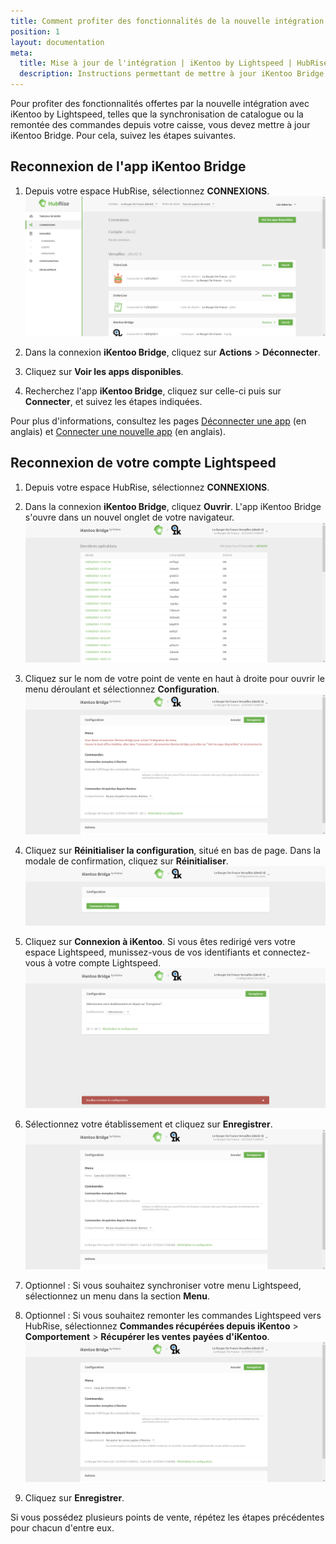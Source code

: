 ```yaml
---
title: Comment profiter des fonctionnalités de la nouvelle intégration iKentoo by Lightspeed ?
position: 1
layout: documentation
meta:
  title: Mise à jour de l'intégration | iKentoo by Lightspeed | HubRise
  description: Instructions permettant de mettre à jour iKentoo Bridge, afin de profiter des fonctionnalités offertes par la nouvelle intégration avec iKentoo by Lightspeed.
---
```


Pour profiter des fonctionnalités offertes par la nouvelle intégration avec iKentoo by Lightspeed, telles que la synchronisation de catalogue ou la remontée des commandes depuis votre caisse, vous devez mettre à jour iKentoo Bridge. Pour cela, suivez les étapes suivantes.

## Reconnexion de l'app iKentoo Bridge

1. Depuis votre espace HubRise, sélectionnez **CONNEXIONS**.
   ![Mettre à jour iKentoo Bridge - Page des connexions](../../images/012-fr-page-connexions.png)

1. Dans la connexion **iKentoo Bridge**, cliquez sur **Actions** > **Déconnecter**.

1. Cliquez sur **Voir les apps disponibles**.
   
1. Recherchez l'app **iKentoo Bridge**, cliquez sur celle-ci puis sur **Connecter**, et suivez les étapes indiquées.

Pour plus d'informations, consultez les pages [Déconnecter une app](/docs/connections/#disconnect-app) (en anglais) et [Connecter une nouvelle app](/docs/connections/#connecting-a-new-app) (en anglais).

## Reconnexion de votre compte Lightspeed

1. Depuis votre espace HubRise, sélectionnez **CONNEXIONS**.

1. Dans la connexion **iKentoo Bridge**, cliquez **Ouvrir**. L'app iKentoo Bridge s'ouvre dans un nouvel onglet de votre navigateur.
   ![Mettre à jour iKentoo Bridge - Page des commandes](../../images/013-fr-page-commandes.png)

1. Cliquez sur le nom de votre point de vente en haut à droite pour ouvrir le menu déroulant et sélectionnez **Configuration**.
   ![Mettre à jour iKentoo Bridge - Page de configuration](../../images/014-fr-page-configuration.png)

1. Cliquez sur **Réinitialiser la configuration**, situé en bas de page. Dans la modale de confirmation, cliquez sur **Réinitialiser**.
   ![Mettre à jour iKentoo Bridge - Configuration réinitialisée](../../images/016-fr-configuration-reinitialisee.png)

1. Cliquez sur **Connexion à iKentoo**. Si vous êtes redirigé vers votre espace Lightspeed, munissez-vous de vos identifiants et connectez-vous à votre compte Lightspeed.
   ![Mettre à jour iKentoo Bridge - Choix de l'établissement](../../images/017-fr-choix-etablissement.png)

1. Sélectionnez votre établissement et cliquez sur **Enregistrer**.
   ![Mettre à jour iKentoo Bridge - Configuration terminée](../../images/018-fr-configuration-terminee.png)
   
1. Optionnel : Si vous souhaitez synchroniser votre menu Lightspeed, sélectionnez un menu dans la section **Menu**. 

1. Optionnel : Si vous souhaitez remonter les commandes Lightspeed vers HubRise, sélectionnez **Commandes récupérées depuis iKentoo** > **Comportement** > **Récupérer les ventes payées d'iKentoo**.
   ![Mettre à jour iKentoo Bridge - Changement du comportement](../../images/019-fr-option-comportement.png)

1. Cliquez sur **Enregistrer**.

Si vous possédez plusieurs points de vente, répétez les étapes précédentes pour chacun d'entre eux.
